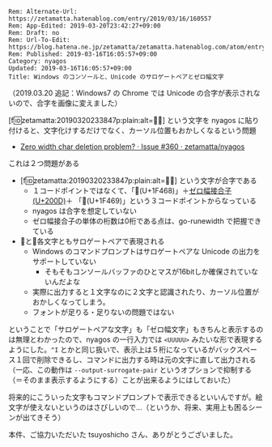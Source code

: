 ```header
Rem: Alternate-Url: https://zetamatta.hatenablog.com/entry/2019/03/16/160557
Rem: App-Edited: 2019-03-20T23:42:27+09:00
Rem: Draft: no
Rem: Url-To-Edit: https://blog.hatena.ne.jp/zetamatta/zetamatta.hatenablog.com/atom/entry/17680117126994418612
Rem: Published: 2019-03-16T16:05:57+09:00
Category: nyagos
Updated: 2019-03-16T16:05:57+09:00
Title: Windows のコンソールと、Unicode のサロゲートペアとゼロ幅文字
```
（2019.03.20 追記：Windows7 の Chrome では Unicode の合字が表示されないので、合字を画像に変えました）

[f:id:zetamatta:20190320233847p:plain:alt=👨‍👩] という文字を nyagos に貼り付けると、文字化けするだけでなく、カーソル位置もおかしくなるという問題

* [Zero width char deletion problem? · Issue #360 · zetamatta/nyagos](https://github.com/zetamatta/nyagos/issues/360)

これは２つ問題がある

* [f:id:zetamatta:20190320233847p:plain:alt=👨‍👩] という文字が合字である
    * １コードポイントではなくて、「👨(U+1F468)」＋[ゼロ幅接合子(U+200D)](https://ja.wikipedia.org/wiki/%E3%82%BC%E3%83%AD%E5%B9%85%E6%8E%A5%E5%90%88%E5%AD%90)＋ 「👩(U+1F469)」という３コードポイントからなっている
    * nyagos は合字を想定していない
    * ゼロ幅接合子の単体の桁数は0桁である点は、go-runewidth で把握できている
* 👨と👩各文字ともサロゲートペアで表現される
    * Windows のコマンドプロンプトはサロゲートペアな Unicode の出力をサポートしていない
       * そもそもコンソールバッファのひとマスが16bitしか確保されていないんだよな
    * 実際に出力すると１文字なのに２文字と認識されたり、カーソル位置がおかしくなってしまう。
    * フォントが足りる・足りないの問題ではない

ということで「サロゲートペアな文字」も「ゼロ幅文字」もきちんと表示するのは無理とわかったので、nyagos の一行入力では `<UUUUU>` みたいな形で表現するようにした。`^I` とかと同じ扱いで、表示上は５桁になっているがバックスペース１回で削除できるし、コマンドに出力する時は元の文字に直して出力される
（一応、この動作は `--output-surrogate-pair` というオプションで抑制する（＝そのまま表示するようにする）ことが出来るようにはしておいた）

将来的にこういった文字もコマンドプロンプトで表示できるといいんですが。絵文字が使えないというのはさびしいので…（というか、将来、実用上も困るシーンが出てきそう）

本件、ご協力いただいた tsuyoshicho さん、ありがとうございました。
